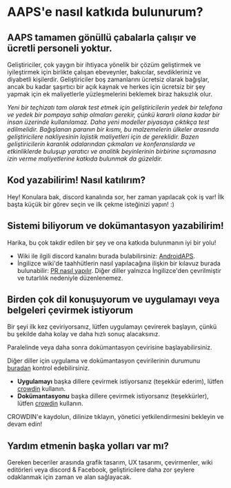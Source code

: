 # AAPS'e nasıl katkıda bulunurum?

## AAPS tamamen gönüllü çabalarla çalışır ve ücretli personeli yoktur.

Geliştiriciler, çok yaygın bir ihtiyaca yönelik bir çözüm geliştirmek ve iyileştirmek için birlikte çalışan ebeveynler, bakıcılar, sevdikleriniz ve diyabetli kişilerdir. Geliştiriciler boş zamanlarını ücretsiz olarak bağışlar, ancak bu kadar şaşırtıcı bir açık kaynak ve herkes için ücretsiz bir şey yapmak için ek maliyetlerle yüzleşmelerini beklemek biraz haksızlık olur.

*Yeni bir teçhizatı tam olarak test etmek için geliştiricilerin yedek bir telefona ve yedek bir pompaya sahip olmaları gerekir, çünkü kararlı olana kadar bir insan üzerinde kullanılamaz. Daha yeni modeller piyasaya çıktıkça test edilmelidir. Bağışlanan paranın bir kısmı, bu malzemelerin ülkeler arasında geliştiricilere nakliyesinin lojistik maliyetleri için de gereklidir. Bazen geliştiricilerin karanlık odalarından çıkmaları ve konferanslarda ve etkinliklerde buluşup yaratıcı ve analitik beyinlerinin birbirine sıçramasına izin verme maliyetlerine katkıda bulunmak da güzeldir.*

## Kod yazabilirim! Nasıl katılırım?

Hey! Konulara bak, discord kanalında sor, her zaman yapılacak çok iş var! İlk başta küçük bir görev seçin ve ilk çekme isteğinizi yapın! :)

## Sistemi biliyorum ve dokümantasyon yazabilirim!

Harika, bu çok takdir edilen bir şey ve ona katkıda bulunmanın iyi bir yolu!

* Wiki ile ilgili discord kanalını burada bulabilirsiniz: [AndroidAPS](https://discord.gg/4fQUWHZ4Mw). 
* İngilizce wiki'de taahhütlerin nasıl yapılacağına ilişkin bir kılavuz burada bulunabilir: [PR nasıl yapılır](../make-a-PR.md). Diğer diller yalnızca İngilizce'den çevrilmiştir ve tutarlılık nedeniyle düzenlenemez.

## Birden çok dil konuşuyorum ve uygulamayı veya belgeleri çevirmek istiyorum

Bir şeyi ilk kez çeviriyorsanız, lütfen uygulamayı çevirerek başlayın, çünkü bu şekilde daha kolay ve daha hızlı sonuç alacaksınız.

Paralelinde veya daha sonra dokümantasyon çevirisine başlayabilirsiniz.

Diğer diller için uygulama ve dokümantasyon çevirilerinin durumunu [buradan](../Administration/stateTranslations.md) kontrol edebilirsiniz.

* **Uygulamayı** başka dillere çevirmek istiyorsanız (teşekkür ederim), lütfen [crowdin](https://crowdin.com/project/androidaps) kullanın.
* **Dokümantasyonu** başka dillere çevirmek istiyorsanız (teşekkürler), lütfen [crowdin](https://crowdin.com/project/androidapsdocs) kullanın. 

CROWDIN'e kaydolun, dilinize tıklayın, yönetici yetkilendirmesini bekleyin ve devam edin!

## Yardım etmenin başka yolları var mı?

Gereken beceriler arasında grafik tasarım, UX tasarımı, çevirmenler, wiki editörleri veya discord & Facebook, geliştiricilere daha zor şeylere odaklanmak için zaman ve alan sağlayacak.